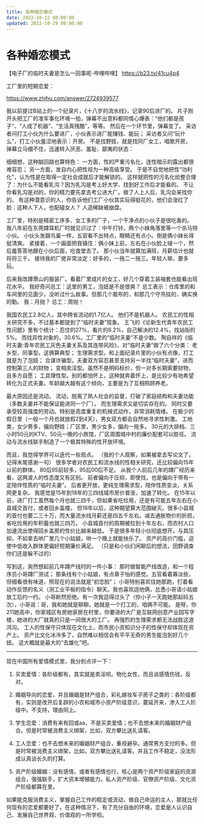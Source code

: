 ```yaml
---
title: 各种婚恋模式
date: 2022-10-22 00:00:00
updated: 2022-10-29 00:00:00
---
```


# 各种婚恋模式

【电子厂的临时夫妻是怎么一回事呢-哔哩哔哩】 https://b23.tv/41cu4p4

工厂里的短期恋爱：

https://www.zhihu.com/answer/2724939577

我以前提过B站上的一个纪录片，《十八岁的流水线》，记录90后进厂的。
片子刚开头把工厂的准军事化环境一拍，弹幕不出意料都同情心爆表：“他们都是孩子”、“人成了机器”、“生活真残酷”，等等。
然后在一个环节里，弹幕变了。
采访者问打工小伙为什么要进厂，小伙表示进厂能赚钱、能玩；
采访者又问“玩什么”，打工小伙羞涩地表示：开房。
不是找野妓，就是找同厂女工，唱歌开房。
弹幕立马绷不住，迅速转入厌恶、羞耻、鄙夷的状态：

细细想，这种脑回路也算特色：
一方面，性的严重污名化，连性暗示的露出都很难容忍；
另一方面，发自内心把性视为一种高级享受。
于是不自觉地把性“功利化”，认为性是在取得一定社会成就后才能解锁的。
这样就把性的污名化给整合理了：为什么不能看乳沟？因为乳沟是考上好大学、找到好工作后才能看的。
不让你看乳沟是对的，你的精力要先拿去考公进大厂。做了人上人后，乳沟会来找你的。
有这种潜意识的人，你告诉他们工厂小伙其实玩得挺花的，他们会涨红了脸：这种人下人，也配碰女人？
人造稀缺被崩盘。

工厂里，特别是精密工序多、女工多的厂子，一个干净点的小伙子是很吃香的。
我八年前在东莞蹲耳机厂时就见识过了：中午打铃，两个小妹角落里等一个杀马特小伙。
小伙头发跟鸟巢一样，五官看不出特点，眼睛还有点小。倒是俩小妹长得挺清爽。
紧接着，一个画面把我镇住：俩小妹上前，左右在小伙脸上啵一个，然后羞答答地跟在小伙后面，吃食堂去了。
那小伙当年就算加满班，月薪估计也就将将三千。
接待我的厂佬非常淡定：好多的，一拖二一拖三。年轻人嘛，要多玩。

后来我改蹲萧山的服装厂。看着厂里成片的女工，好几个穿着工装袖套也能看出班花水平。
我好奇问总工：这里的男工，泡妞是不是很爽？
总工表示：仓库里的和车间里的见面少，没听过什么故事。但那几个裁布的，和那几个守吊挂的，确实换的勤。
我：月抛？
总工：周抛！

我国农民工2.8亿人，其中跨省流动的1.7亿人。
他们不是机器人。
农民工的性相关研究不多，不过基本都提到了“临时夫妻”现象。
王飞的《论新生代青年农民工性问题》里有个统计：忍住的27%，看片的6.2%，自己解决的12.4%，找站街的5%。
而找异性对象的，30.6%。工厂里的“临时夫妻”不是少数。
陶自祥的《临时夫妻:青年农民工灰色夫妻关系及其连带风险》，对“临时夫妻”做了六个分类：
老乡型、同事型。这俩算典型；
生理需求型。和上面纪录片里的小伙有点像，打工就是为了泡妞；
合谋诈骗型。夫妻双方容忍甚至支持另一半找“临时夫妻”，进而控制第三人的财物；
变相卖淫型。虽然不是明码标价，但一对多长期索要财物，且多方自愿；
工具理性型。别的都怕怀上，这种就奔着怀上，是比较少有地希望转化为正式夫妻。年龄越大越有这个倾向，主要是为了互相照顾养老。

最大原因还是流动。
流动，脱离了熟人社会的监督，打破了家庭结构和夫妻功能（多数夫妻并不能保证能进同一个厂）。
而生理需求又是切实存在的。
同时又要承受较高强度的劳动。特别是高度重复的机械式动作，非常消耗情绪。
在极少的假日里（一般一个月也就放假2到4天），男女双方都会自然地寻求性刺激。
工地类，女少男多，偏向野妓；厂区里，男少女多，偏向一拖多。
30元的大排档、三小时50元的KTV、50元一晚的小旅馆，厂区周围城中村的廉价配套可以胜任。
流动与流水线联手制造了一个极其特殊的性开放环境。

而且，我觉得学界可以迭代一些观点。
（我的个人观察，如果被拿去写论文了，记得末尾感谢一句）
很多学者对农民工和流水线的性相关研究，还比较偏向15年以前的群体。
80后95前较多，95后00后不足。
从我个人前后几年的蹲厂经历来看，这两波人的性态度又有区别。
前者偏向于压抑，即使找，也是偏向于带有一定陪伴性质的“临时夫妻”。
后者更开放，更纯生理需求型，陪伴性质变淡，关系网更复杂。
我感觉是15年到18年的三四线城市房价普涨，加速了转化。
在15年以前，进厂打工虽然每个月也就三四千，但如果省吃俭用，还是有可能五年左右在小县城交首付，或者回乡盖楼。
但18年以后，这种期望算大范围破灭。很多小县城的首付也要二三十万，而大量流水线月薪还是四五千左右。减去通胀物价的折损，省吃俭用的年积蓄也就三四万。
小县城首付的周期被拉到十年左右，而农村人口加速流出使得回乡盖房的性价比越来越低。
于是很多年轻小伙彻底想开，与其压抑，不如拿去哄厂里几个小姑娘，哄一个晚上就能快乐了。
资产的高价门槛，迫使中低收入群体更偏好短期廉价满足。
（只是和小伙们闲聊后的想法，田野调查你们还是躲不过的）

写到这，突然想起前几年蹲产线时的一件小事：
那时做智能产线改造，和一个程序员小哥蹲厂测试；
那条线有个小姑娘，有点章子怡的感觉。五官看着寡淡些，但细看很有味道，照现在的说法就是“初恋脸”；
小哥特别喜欢往她那跑，打着看动作反馈的名义（测工业平板的指令）聊天。我也喜欢逗他俩，怂恿小哥请小姑娘放工后约一约。
小哥断然拒绝。有一次我逗得过头了（你小子一天跑她那起码五次），小哥说：哥，我和她就是聊聊。她就是一个打工的，咱俩不可能。
是呀，你211她高中，你家城区有房她家房在村里，你要进的大厂是互联网创意产业园写字楼，她进的大厂就真的只是一间很大的工厂。
再强烈的生理需求都无法战胜这道鸿沟。
工人的性保守只体现在文化上，而市民小资知识分子的性保守却体现在资产上。
资产比文化冰冷多了，自然难以相信会有平平无奇的男生能泡到好几个妞。
这大概就是最大的“去雄化”吧。

-------

现在中国所有爱情模式里，我分别点评一下：

1. 买卖爱情：各阶级都有，其实就是卖淫呗。物化女性，而且谈感情伤钱，反对。

2. 婚姻导向的恋爱，并且婚姻是财产组合，彩礼嫁妆车子房子之类的：各阶级都有，实则是改开后复辟的小农和城市小资产阶级意识，蔓延开来，渗入工人阶级中。不支持，理由同上。

3. 学生恋爱：消费有来有回或aa，不是买卖爱情；也不去想未来的婚姻财产组合。但是时常被消费主义绑架，比如，双方攀比送礼请客。

4. 工人恋爱：也不去想未来的婚姻财产组合，重视避孕。通常男方支付的多。但是时常被消费主义绑架，比如，双方攀比送礼请客。并且工作不稳定，没法形成认真谈长久的打算。

5. 资产阶级婚姻：没有感情，或者有感情也行，核心是两个资产阶级家庭的资源组合，强强联手，扩大资本增殖能力。私人资产阶级、官僚资产阶级、文化资产阶级都算在里。

如果能克服消费主义，掌握自己工作的稳定或流动，做自己命运的主人，那就比任何现有的恋爱都要好了。在这种情况下，有了充分自由的环境，恋爱是人认识自己、发展自己世界观、价值观的一所学校。

